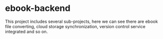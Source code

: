 ebook-backend
=============

This project includes several sub-projects, here we can see there are ebook file converting, cloud storage synchronization, version control service integrated and so on.